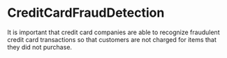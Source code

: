 # CreditCardFraudDetection
It is important that credit card companies are able to recognize fraudulent credit card transactions so that customers are not charged for items that they did not purchase.
